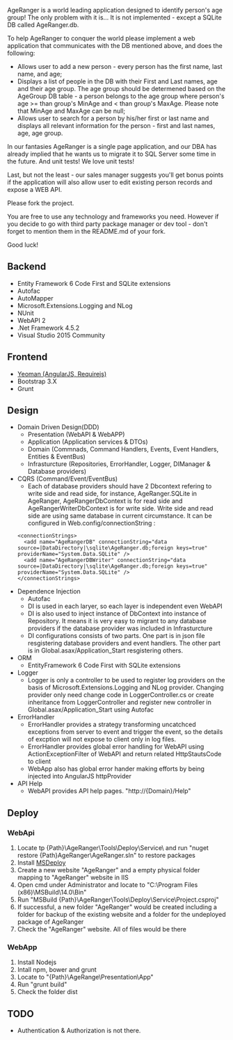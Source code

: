 AgeRanger is a world leading application designed to identify person's age group!
The only problem with it is... It is not implemented - except a SQLite DB called AgeRanger.db.

To help AgeRanger to conquer the world please implement a web application that communicates with the DB mentioned above, and does the following:

 - Allows user to add a new person - every person has the first name, last name, and age;
 - Displays a list of people in the DB with their First and Last names, age and their age group. The age group should be determened based on the AgeGroup DB table - a person belongs to the age group where person's age >= 
 than group's MinAge and < than group's MaxAge. Please note that MinAge and MaxAge can be null;
 - Allows user to search for a person by his/her first or last name and displays all relevant information for the person - first and last names, age, age group.

In our fantasies AgeRanger is a single page application, and our DBA has already implied that he wants us to migrate it to SQL Server some time in the future.
And unit tests! We love unit tests!

Last, but not the least - our sales manager suggests you'll get bonus points if the application will also allow user to edit existing person records and expose a WEB API.

Please fork the project.

You are free to use any technology and frameworks you need. However if you decide to go with third party package manager or dev tool - don't forget to mention them in the README.md of your fork.

Good luck!


## Backend
- Entity Framework 6 Code First and SQLite extensions
- Autofac
- AutoMapper
- Microsoft.Extensions.Logging and NLog
- NUnit
- WebAPI 2
- .Net Framework 4.5.2
- Visual Studio 2015 Community
## Frontend
- [Yeoman (AngularJS, Requirejs)](https://github.com/aaronallport/generator-angular-require)
- Bootstrap 3.X
- Grunt
## Design 

- Domain Driven Design(DDD)
  - Presentation (WebAPI & WebAPP)
  - Application (Application services & DTOs)
  - Domain (Commnads, Command Handlers, Events, Event Handlers, Entities & EventBus)
  - Infrasturcture (Repositories, ErrorHandler, Logger, DIManager & Database providers)
- CQRS (Command/Event/EventBus)
  - Each of database providers should have 2 Dbcontext refering to write side and read side, for instance, AgeRanger.SQLite in AgeRanger, AgeRangerDbContext is for read side and AgeRangerWriterDbContext is for write side. Write side and read side are using same database in current circumstance. It can be configured in Web.config/connectionString :
  ```
  <connectionStrings>
    <add name="AgeRangerDB" connectionString="data source=|DataDirectory|\sqlite\AgeRanger.db;foreign keys=true" providerName="System.Data.SQLite" />
    <add name="AgeRangerDBWriter" connectionString="data source=|DataDirectory|\sqlite\AgeRanger.db;foreign keys=true" providerName="System.Data.SQLite" />
  </connectionStrings>
  ```
- Dependence Injection
  - Autofac
  - DI is used in each laryer, so each layer is independent even WebAPI
  - DI is also used to inject instance of DbContext into instance of Repository. It means it is very easy to migrant to any database providers if the database provider was included in Infrasturcture
  - DI configurations consists of two parts. One part is in json file resgistering database providers and event handlers. The other part is in Global.asax/Application_Start resgistering others.
- ORM
  - EntityFramework 6 Code First with SQLite extensions
- Logger
  - Logger is only a controller to be used to register log providers on the basis of Microsoft.Extensions.Logging and NLog provider. Changing provider only need change code in LoggerController.cs or create inheritance from LoggerController and register new controller in Global.asax/Application_Start using Autofac
- ErrorHandler
  - ErrorHandler provides a strategy transforming uncatchced exceptions from server to event and trigger the event, so the details of excption will not expose to client only in log files.
  - ErrorHandler provides global error handling for WebAPI using ActionExceptionFilter of WebAPI and return related HttpStautsCode to client
  - WebApp also has global error hander making efforts by being injected into AngularJS httpProvider
- API Help
  - WebAPI provides API help pages. "http://{Domain}/Help"
## Deploy
### WebApi
1. Locate tp {Path}\AgeRanger\Tools\Deploy\Service\ and run "nuget restore {Path}AgeRanger\AgeRanger.sln" to restore packages
2. Install [MSDeploy](https://www.iis.net/downloads/microsoft/web-deploy)
3. Create a new website "AgeRanger" and a empty physical folder mapping to "AgeRanger" website in IIS
4. Open cmd under Administrator and locate to "C:\Program Files (x86)\MSBuild\14.0\Bin"
5. Run "MSBuild {Path}\AgeRanger\Tools\Deploy\Service\Project.csproj"
6. If successful, a new folder "AgeRanger" would be created including a folder for backup of the existing website and a folder for the undeployed package of AgeRanger
7. Check the "AgeRanger" website. All of files would be there
### WebApp
1. Install Nodejs
2. Intall npm, bower and grunt
3. Locate to "{Path}\AgeRange\Presentation\App"
4. Run "grunt build"
5. Check the folder dist
## TODO
- Authentication & Authorization is not there.
